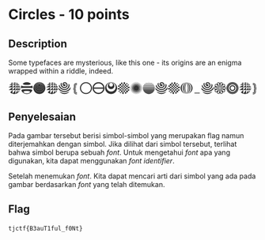 # Circles - 10 points
## Description

Some typefaces are mysterious, like this one - its origins are an enigma wrapped within a riddle, indeed.

![circles.png](./circles.png)

## Penyelesaian

Pada gambar tersebut berisi simbol-simbol yang merupakan flag namun diterjemahkan dengan simbol. Jika dilihat dari simbol tersebut, terlihat bahwa simbol berupa sebuah _font_. Untuk mengetahui _font_ apa yang digunakan, kita dapat menggunakan _font identifier_.

Setelah menemukan _font_. Kita dapat mencari arti dari simbol yang ada pada gambar berdasarkan _font_ yang telah ditemukan.

## Flag

```
tjctf{B3auT1ful_f0Nt}
```